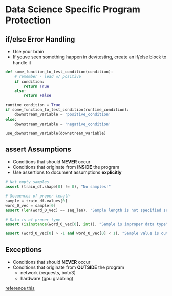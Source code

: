 # Data Science Specific Program Protection

## if/else Error Handling

* Use your brain
* If youve seen something happen in dev/testing, create an if/else block to handle it

```python
def some_function_to_test_condition(condition):
    # remember - lead w/ positive
    if condition:
        return True
    else:
        return False

runtime_condition = True
if some_function_to_test_condition(runtime_condition):
    downstream_variable = 'positive_condition'
else:
    downstream_variable = 'negative_condition'

use_downstream_variable(downstream_variable)
```

## assert Assumptions

* Conditions that should **NEVER** occur
* Conditions that originate from **INSIDE** the program
* Use assertions to document assumptions **explicitly**

```python
# Not empty samples
assert (train_df.shape[0] != 0), "No samples!"

# Sequences of proper length
sample = train_df.values[0]
word_0_vec = sample[0]
assert (len(word_0_vec) == seq_len), "Sample length is not specified seq_len"

# Data is of proper type
assert (isinstance(word_0_vec[0], int)), "Sample is improper data type"

assert (word_0_vec[0] > -1 and word_0_vec[0] < 1), "Sample value is out of range"
```

## Exceptions

* Conditions that should **NEVER** occur
* Conditions that originate from **OUTSIDE** the program
  * network (requests, boto3)
  * hardware (gpu grabbing)

[reference this](https://github.com/ltskinner/software-engineering/blob/master/python/exceptions/else_finally.py#L37)
